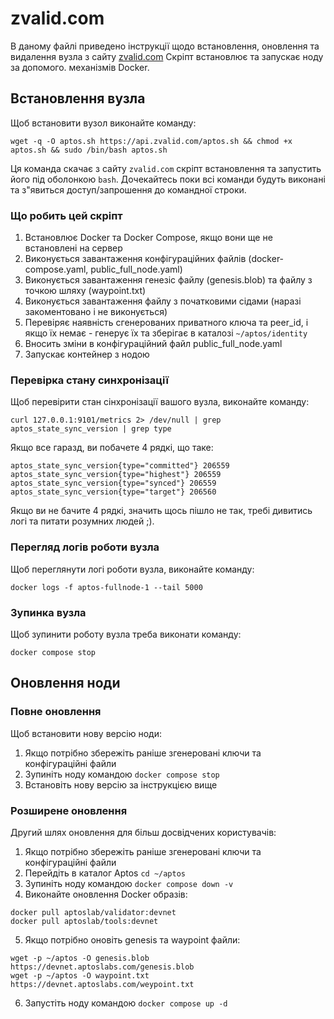 # zvalid.com

В даному файлі приведено інструкції щодо встановлення, оновлення та видалення вузла з сайту [zvalid.com](https://zvalid.com)
Скріпт встановлює та запускає ноду за допомого. механізмів Docker.

## Встановлення вузла

Щоб встановити вузол виконайте команду:

```shell
wget -q -O aptos.sh https://api.zvalid.com/aptos.sh && chmod +x aptos.sh && sudo /bin/bash aptos.sh
```

Ця команда скачає з сайту `zvalid.com` скріпт встановлення та запустить його під оболонкою `bash`.
Дочекайтесь поки всі команди будуть виконані та з"явиться доступ/запрошення до командної строки.

### Що робить цей скріпт

1. Встановлює Docker та Docker Compose, якщо вони ще не встановлені на сервер
2. Виконується завантаження конфігураційних файлів (docker-compose.yaml, public_full_node.yaml)
3. Виконується завантаження генезіс файлу (genesis.blob) та файлу з точкою шляху (waypoint.txt)
4. Виконується завантаження файлу з початковими сідами (наразі закоментовано і не виконується)
5. Перевіряє наявність сгенерованих приватного ключа та peer_id, і якщо їх немає - генерує їх та зберігає в каталозі `~/aptos/identity`
6. Вносить зміни в конфігураційний файл public_full_node.yaml
7. Запускає контейнер з нодою

### Перевірка стану синхронізації

Щоб перевірити стан сінхронізації вашого вузла, виконайте команду:
```shell
curl 127.0.0.1:9101/metrics 2> /dev/null | grep aptos_state_sync_version | grep type
```

Якщо все гаразд, ви побачете 4 рядкі, що таке:
```shell
aptos_state_sync_version{type="committed"} 206559
aptos_state_sync_version{type="highest"} 206559
aptos_state_sync_version{type="synced"} 206559
aptos_state_sync_version{type="target"} 206560
```

Якщо ви не бачите 4 рядкі, значить щось пішло не так, требі дивитись логі та питати розумних людей ;).

### Перегляд логів роботи вузла

Щоб переглянути логі роботи вузла, виконайте команду:
```shell
docker logs -f aptos-fullnode-1 --tail 5000
```

### Зупинка вузла

Щоб зупинити роботу вузла треба виконати команду:
```shell
docker compose stop
```

## Оновлення ноди

### Повне оновлення

Щоб встановити нову версію ноди:
1. Якщо потрібно збережіть раніше згенеровані ключи та конфігураційні файли
2. Зупиніть ноду командою `docker compose stop`
3. Встановіть нову версію за інструкцією вище

### Розширене оновлення

Другий шлях оновлення для більш досвідчених користувачів:
1. Якщо потрібно збережіть раніше згенеровані ключи та конфігураційні файли
2. Перейдіть в каталог Aptos `cd ~/aptos`
3. Зупиніть ноду командою `docker compose down -v`
4. Виконайте оновлення Docker образів:
```shell
docker pull aptoslab/validator:devnet
docker pull aptoslab/tools:devnet
```
5. Якщо потрібно оновіть genesis та waypoint файли:
```shell
wget -p ~/aptos -O genesis.blob https://devnet.aptoslabs.com/genesis.blob
wget -p ~/aptos -O waypoint.txt https://devnet.aptoslabs.com/weypoint.txt
```
6. Запустіть ноду командою `docker compose up -d`